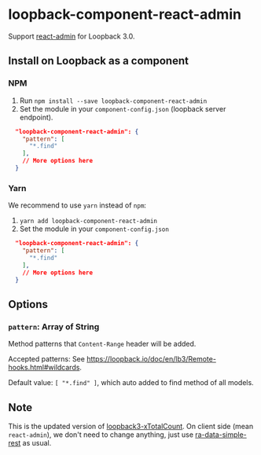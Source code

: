 # loopback-component-react-admin

Support [react-admin](https://github.com/marmelab/react-admin) for Loopback 3.0.

## Install on Loopback as a component

### NPM

1. Run `npm install --save loopback-component-react-admin`
2. Set the module in your `component-config.json` (loopback server endpoint).


```json
  "loopback-component-react-admin": {
    "pattern": [
      "*.find"
    ],
    // More options here
  }
```

### Yarn

We recommend to use `yarn` instead of `npm`:

1. `yarn add loopback-component-react-admin`
2. Set the module in your `component-config.json`

```json
  "loopback-component-react-admin": {
    "pattern": [
      "*.find"
    ],
    // More options here
  }
```

## Options

### `pattern`: Array of String

Method patterns that `Content-Range` header will be added.

Accepted patterns: See https://loopback.io/doc/en/lb3/Remote-hooks.html#wildcards.

Default value: `[ "*.find" ]`, which auto added to find method of all models.

## Note

This is the updated version of [loopback3-xTotalCount](https://github.com/kimkha/loopback3-xTotalCount). On client side (mean `react-admin`), we don't need to change anything, just use [ra-data-simple-rest](https://www.npmjs.com/package/ra-data-simple-rest) as usual.
